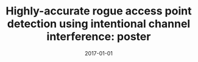 ---
title: "Highly-accurate rogue access point detection using intentional channel interference: poster"
collection: publications
permalink: /publication/2017-01-01-Highly-accurate-rogue-access-point-detection-using-intentional-channel-interference-poster
date: 2017-01-01
venue: 'In the proceedings of Proceedings of the 10th ACM Conference on Security and Privacy in Wireless and Mobile Networks, WiSec 2017, Boston, MA, USA, July 18-20, 2017'
paperurl: 'https://doi.org/10.1145/3098243.3106024'
citation: ' RhongHo Jang,  Jeonil Kang,  David Mohaisen,  DaeHun Nyang, &quot;Highly-accurate rogue access point detection using intentional channel interference: poster.&quot; In the proceedings of Proceedings of the 10th ACM Conference on Security and Privacy in Wireless and Mobile Networks, WiSec, Boston, MA, USA, 2017.'
---